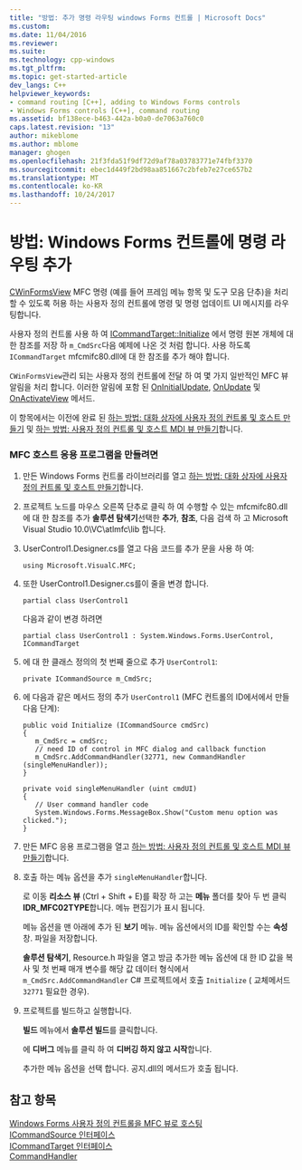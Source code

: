 ```yaml
---
title: "방법: 추가 명령 라우팅 windows Forms 컨트롤 | Microsoft Docs"
ms.custom: 
ms.date: 11/04/2016
ms.reviewer: 
ms.suite: 
ms.technology: cpp-windows
ms.tgt_pltfrm: 
ms.topic: get-started-article
dev_langs: C++
helpviewer_keywords:
- command routing [C++], adding to Windows Forms controls
- Windows Forms controls [C++], command routing
ms.assetid: bf138ece-b463-442a-b0a0-de7063a760c0
caps.latest.revision: "13"
author: mikeblome
ms.author: mblome
manager: ghogen
ms.openlocfilehash: 21f3fda51f9df72d9af78a03783771e74fbf3370
ms.sourcegitcommit: ebec1d449f2bd98aa851667c2bfeb7e27ce657b2
ms.translationtype: MT
ms.contentlocale: ko-KR
ms.lasthandoff: 10/24/2017
---
```

# <a name="how-to-add-command-routing-to-the-windows-forms-control"></a>방법: Windows Forms 컨트롤에 명령 라우팅 추가
[CWinFormsView](../mfc/reference/cwinformsview-class.md) MFC 명령 (예를 들어 프레임 메뉴 항목 및 도구 모음 단추)을 처리할 수 있도록 허용 하는 사용자 정의 컨트롤에 명령 및 명령 업데이트 UI 메시지를 라우팅합니다.  
  
 사용자 정의 컨트롤 사용 하 여 [ICommandTarget::Initialize](../mfc/reference/icommandtarget-interface.md#initialize) 에서 명령 원본 개체에 대 한 참조를 저장 하 `m_CmdSrc`다음 예제에 나온 것 처럼 합니다. 사용 하도록 `ICommandTarget` mfcmifc80.dll에 대 한 참조를 추가 해야 합니다.  
  
 `CWinFormsView`관리 되는 사용자 정의 컨트롤에 전달 하 여 몇 가지 일반적인 MFC 뷰 알림을 처리 합니다. 이러한 알림에 포함 된 [OnInitialUpdate](../mfc/reference/iview-interface.md#oninitialupdate), [OnUpdate](../mfc/reference/iview-interface.md#onupdate) 및 [OnActivateView](../mfc/reference/iview-interface.md#onactivateview) 메서드.  
  
 이 항목에서는 이전에 완료 된 [하는 방법: 대화 상자에 사용자 정의 컨트롤 및 호스트 만들기](../dotnet/how-to-create-the-user-control-and-host-in-a-dialog-box.md) 및 [하는 방법: 사용자 정의 컨트롤 및 호스트 MDI 뷰 만들기](../dotnet/how-to-create-the-user-control-and-host-mdi-view.md)합니다.  
  
### <a name="to-create-the-mfc-host-application"></a>MFC 호스트 응용 프로그램을 만들려면  
  
1.  만든 Windows Forms 컨트롤 라이브러리를 열고 [하는 방법: 대화 상자에 사용자 정의 컨트롤 및 호스트 만들기](../dotnet/how-to-create-the-user-control-and-host-in-a-dialog-box.md)합니다.  
  
2.  프로젝트 노드를 마우스 오른쪽 단추로 클릭 하 여 수행할 수 있는 mfcmifc80.dll에 대 한 참조를 추가 **솔루션 탐색기**선택한 **추가**, **참조**, 다음 검색 하 고 Microsoft Visual Studio 10.0\VC\atlmfc\lib 합니다.  
  
3.  UserControl1.Designer.cs를 열고 다음 코드를 추가 문을 사용 하 여:  
  
    ```  
    using Microsoft.VisualC.MFC;  
    ```  
  
4.  또한 UserControl1.Designer.cs를이 줄을 변경 합니다.  
  
    ```  
    partial class UserControl1  
    ```  
  
     다음과 같이 변경 하려면  
  
    ```  
    partial class UserControl1 : System.Windows.Forms.UserControl, ICommandTarget  
    ```  
  
5.  에 대 한 클래스 정의의 첫 번째 줄으로 추가 `UserControl1`:  
  
    ```  
    private ICommandSource m_CmdSrc;  
    ```  
  
6.  에 다음과 같은 메서드 정의 추가 `UserControl1` (MFC 컨트롤의 ID에서에서 만들 다음 단계):  
  
    ```  
    public void Initialize (ICommandSource cmdSrc)  
    {  
       m_CmdSrc = cmdSrc;  
       // need ID of control in MFC dialog and callback function   
       m_CmdSrc.AddCommandHandler(32771, new CommandHandler (singleMenuHandler));  
    }  
  
    private void singleMenuHandler (uint cmdUI)  
    {  
       // User command handler code  
       System.Windows.Forms.MessageBox.Show("Custom menu option was clicked.");  
    }  
    ```  
  
7.  만든 MFC 응용 프로그램을 열고 [하는 방법: 사용자 정의 컨트롤 및 호스트 MDI 뷰 만들기](../dotnet/how-to-create-the-user-control-and-host-mdi-view.md)합니다.  
  
8.  호출 하는 메뉴 옵션을 추가 `singleMenuHandler`합니다.  
  
     로 이동 **리소스 뷰** (Ctrl + Shift + E)를 확장 하 고는 **메뉴** 폴더를 찾아 두 번 클릭 **IDR_MFC02TYPE**합니다. 메뉴 편집기가 표시 됩니다.  
  
     메뉴 옵션을 맨 아래에 추가 된 **보기** 메뉴. 메뉴 옵션에서의 ID를 확인할 수는 **속성** 창. 파일을 저장합니다.  
  
     **솔루션 탐색기**, Resource.h 파일을 열고 방금 추가한 메뉴 옵션에 대 한 ID 값을 복사 및 첫 번째 매개 변수를 해당 값 데이터 형식에서 `m_CmdSrc.AddCommandHandler` C# 프로젝트에서 호출 `Initialize` ( 교체메서드`32771` 필요한 경우).  
  
9. 프로젝트를 빌드하고 실행합니다.  
  
     **빌드** 메뉴에서 **솔루션 빌드**를 클릭합니다.  
  
     에 **디버그** 메뉴를 클릭 하 여 **디버깅 하지 않고 시작**합니다.  
  
     추가한 메뉴 옵션을 선택 합니다. 공지.dll의 메서드가 호출 됩니다.  
  
## <a name="see-also"></a>참고 항목  
 [Windows Forms 사용자 정의 컨트롤을 MFC 뷰로 호스팅](../dotnet/hosting-a-windows-forms-user-control-as-an-mfc-view.md)   
 [ICommandSource 인터페이스](../mfc/reference/icommandsource-interface.md)   
 [ICommandTarget 인터페이스](../mfc/reference/icommandtarget-interface.md)   
 [CommandHandler](http://msdn.microsoft.com/Library/22096734-e074-4aca-8523-4b15590109f9)